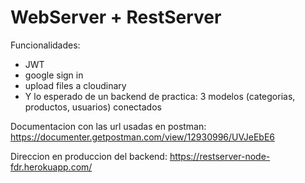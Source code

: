# WebServer + RestServer

Funcionalidades:
* JWT
* google sign in
* upload files a cloudinary
* Y lo esperado de un backend de practica: 3 modelos (categorias, productos, usuarios) conectados

Documentacion con las url usadas en postman: 
https://documenter.getpostman.com/view/12930996/UVJeEbE6


Direccion en produccion del backend: 
https://restserver-node-fdr.herokuapp.com/